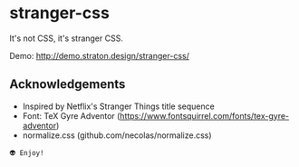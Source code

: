 # stranger-css
It's not CSS, it's stranger CSS.

Demo: http://demo.straton.design/stranger-css/

## Acknowledgements
- Inspired by Netflix's Stranger Things title sequence
- Font: TeX Gyre Adventor (https://www.fontsquirrel.com/fonts/tex-gyre-adventor)
- normalize.css (github.com/necolas/normalize.css)

```
👽 Enjoy!
